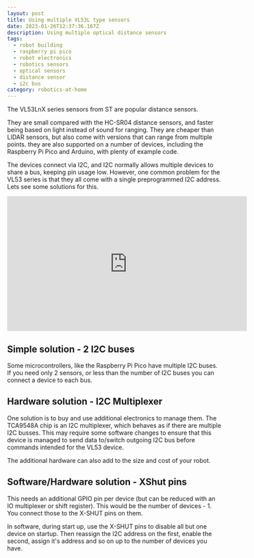 ```yaml
---
layout: post
title: Using multiple VL53L type sensors
date: 2023-01-26T12:37:36.167Z
description: Using multiple optical distance sensors
tags:
  - robot building
  - raspberry pi pico
  - robot electronics
  - robotics sensors
  - optical sensors
  - distance sensor
  - i2c bus
category: robotics-at-home
---
```

The VL53LnX series sensors from ST are popular distance sensors. 

They are small compared with the HC-SR04 distance sensors, and faster being based on light instead of sound for ranging. They are cheaper than LIDAR sensors, but also come with versions that can range from multiple points. they are also supported on a number of devices, including the Raspberry Pi Pico and Arduino, with plenty of example code.

The devices connect via I2C, and I2C normally allows multiple devices to share a bus, keeping pin usage low. However, one common problem for the VL53 series is that they all come with a single preprogrammed I2C address. Lets see some solutions for this.

<iframe width="560" height="315" src="https://www.youtube.com/embed/XQrxPcq2tZ8" title="YouTube video player" frameborder="0" allow="accelerometer; autoplay; clipboard-write; encrypted-media; gyroscope; picture-in-picture; web-share"allowfullscreen="true"></iframe>
</div>

## Simple solution - 2 I2C buses

Some microcontrollers, like the Raspberry Pi Pico have multiple I2C buses. If you need only 2 sensors, or less than the number of I2C buses you can connect a device to each bus.

## Hardware solution - I2C Multiplexer

One solution is to buy and use additional electronics to manage them. The TCA9548A chip is an I2C multiplexer, which behaves as if there are multiple I2C busses. This may require some software changes to ensure that this device is managed to send data to/switch outgoing I2C bus before commands intended for the VL53 device. 

The additional hardware can also add to the size and cost of your robot.

## Software/Hardware solution - XShut pins

This needs an additional GPIO pin per device (but can be reduced with an IO multiplexer or shift register). This would be the number of devices - 1. You connect those to the X-SHUT pins on them.

In software, during start up, use the X-SHUT pins to disable all but one device on startup. Then reassign the I2C address on the first, enable the second, assign it's address and so on up to the number of devices you have.